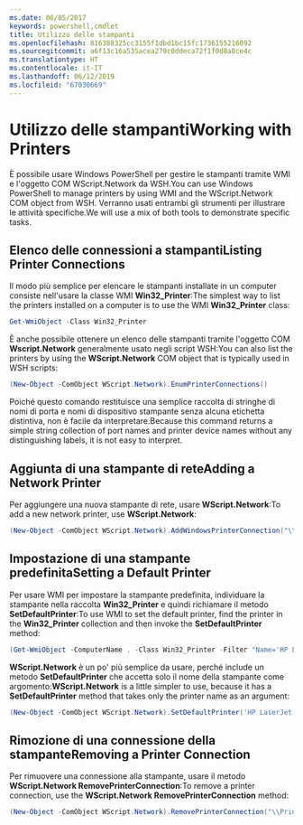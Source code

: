```yaml
---
ms.date: 06/05/2017
keywords: powershell,cmdlet
title: Utilizzo delle stampanti
ms.openlocfilehash: 816388325cc3155f1dbd1bc15fc1736155216092
ms.sourcegitcommit: a6f13c16a535acea279c0ddeca72f1f0d8a8ce4c
ms.translationtype: HT
ms.contentlocale: it-IT
ms.lasthandoff: 06/12/2019
ms.locfileid: "67030669"
---
```

# <a name="working-with-printers"></a><span data-ttu-id="4bace-103">Utilizzo delle stampanti</span><span class="sxs-lookup"><span data-stu-id="4bace-103">Working with Printers</span></span>

<span data-ttu-id="4bace-104">È possibile usare Windows PowerShell per gestire le stampanti tramite WMI e l'oggetto COM WScript.Network da WSH.</span><span class="sxs-lookup"><span data-stu-id="4bace-104">You can use Windows PowerShell to manage printers by using WMI and the WScript.Network COM object from WSH.</span></span> <span data-ttu-id="4bace-105">Verranno usati entrambi gli strumenti per illustrare le attività specifiche.</span><span class="sxs-lookup"><span data-stu-id="4bace-105">We will use a mix of both tools to demonstrate specific tasks.</span></span>

## <a name="listing-printer-connections"></a><span data-ttu-id="4bace-106">Elenco delle connessioni a stampanti</span><span class="sxs-lookup"><span data-stu-id="4bace-106">Listing Printer Connections</span></span>

<span data-ttu-id="4bace-107">Il modo più semplice per elencare le stampanti installate in un computer consiste nell'usare la classe WMI **Win32_Printer**:</span><span class="sxs-lookup"><span data-stu-id="4bace-107">The simplest way to list the printers installed on a computer is to use the WMI **Win32_Printer** class:</span></span>

```powershell
Get-WmiObject -Class Win32_Printer
```

<span data-ttu-id="4bace-108">È anche possibile ottenere un elenco delle stampanti tramite l'oggetto COM **Wscript.Network** generalmente usato negli script WSH:</span><span class="sxs-lookup"><span data-stu-id="4bace-108">You can also list the printers by using the **WScript.Network** COM object that is typically used in WSH scripts:</span></span>

```powershell
(New-Object -ComObject WScript.Network).EnumPrinterConnections()
```

<span data-ttu-id="4bace-109">Poiché questo comando restituisce una semplice raccolta di stringhe di nomi di porta e nomi di dispositivo stampante senza alcuna etichetta distintiva, non è facile da interpretare.</span><span class="sxs-lookup"><span data-stu-id="4bace-109">Because this command returns a simple string collection of port names and printer device names without any distinguishing labels, it is not easy to interpret.</span></span>

## <a name="adding-a-network-printer"></a><span data-ttu-id="4bace-110">Aggiunta di una stampante di rete</span><span class="sxs-lookup"><span data-stu-id="4bace-110">Adding a Network Printer</span></span>

<span data-ttu-id="4bace-111">Per aggiungere una nuova stampante di rete, usare **WScript.Network**:</span><span class="sxs-lookup"><span data-stu-id="4bace-111">To add a new network printer, use **WScript.Network**:</span></span>

```powershell
(New-Object -ComObject WScript.Network).AddWindowsPrinterConnection("\\Printserver01\Xerox5")
```

## <a name="setting-a-default-printer"></a><span data-ttu-id="4bace-112">Impostazione di una stampante predefinita</span><span class="sxs-lookup"><span data-stu-id="4bace-112">Setting a Default Printer</span></span>

<span data-ttu-id="4bace-113">Per usare WMI per impostare la stampante predefinita, individuare la stampante nella raccolta **Win32_Printer** e quindi richiamare il metodo **SetDefaultPrinter**:</span><span class="sxs-lookup"><span data-stu-id="4bace-113">To use WMI to set the default printer, find the printer in the **Win32_Printer** collection and then invoke the **SetDefaultPrinter** method:</span></span>

```powershell
(Get-WmiObject -ComputerName . -Class Win32_Printer -Filter "Name='HP LaserJet 5Si'").SetDefaultPrinter()
```

<span data-ttu-id="4bace-114">**WScript.Network** è un po' più semplice da usare, perché include un metodo **SetDefaultPrinter** che accetta solo il nome della stampante come argomento:</span><span class="sxs-lookup"><span data-stu-id="4bace-114">**WScript.Network** is a little simpler to use, because it has a **SetDefaultPrinter** method that takes only the printer name as an argument:</span></span>

```powershell
(New-Object -ComObject WScript.Network).SetDefaultPrinter('HP LaserJet 5Si')
```

## <a name="removing-a-printer-connection"></a><span data-ttu-id="4bace-115">Rimozione di una connessione della stampante</span><span class="sxs-lookup"><span data-stu-id="4bace-115">Removing a Printer Connection</span></span>

<span data-ttu-id="4bace-116">Per rimuovere una connessione alla stampante, usare il metodo **WScript.Network RemovePrinterConnection**:</span><span class="sxs-lookup"><span data-stu-id="4bace-116">To remove a printer connection, use the **WScript.Network RemovePrinterConnection** method:</span></span>

```powershell
(New-Object -ComObject WScript.Network).RemovePrinterConnection("\\Printserver01\Xerox5")
```
